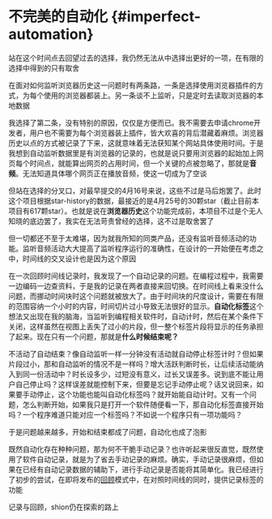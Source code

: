 # 不完美的自动化 {#imperfect-automation}

站在这个时间点去回望过去的选择，我仍然无法从中选择出更好的一项，在有限的选择中得到的只有取舍

在面对如何监听浏览器历史这一问题时有两条路，一条是选择使用浏览器插件的方式，为每个使用的浏览器都装上。另一条谈不上监听，只是定时去读取浏览器的本地数据

我选择了第二条，没有特别的原因，仅仅是方便而已。我不需要去申请chrome开发者，用户也不需要为每个浏览器装上插件，皆大欢喜的背后潜藏着麻烦。浏览器历史以点的方式被记录了下来，这就意味着无法获知某个网站具体使用时间。于是我想到自动监听数据里是有浏览器的记录的，也就是说只要用浏览器的起始加上网页每个时间点，就能算出网页的占用时间，但一个关键的点被忽略了，那就是**音频**。无法知道具体哪个网页正在播放音频，使这一切成为了空谈

但站在选择的分叉口，对最早提交的4月16号来说，这些不过是马后炮罢了。此时这个项目根据star-history的数据，最接近的是4月25号的30颗star（截止目前本项目有617颗star）。也就是说在**浏览器历史**这个功能完成前，本项目不过是个无人知晓的底边罢了，我实在无法苛责曾经的选择，这不过是取舍罢了

但一切都还不至于太难堪，因为就我所知的同类产品，还没有监听音频活动的功能。监听音频活动大大提高了监听程序运行的准确性，在设计的一开始便在考虑之中，时间线的交叉设计也是因为这个原因

在一次回顾时间线记录时，我发现了一个自动记录的问题。在编程过程中，我需要一边编码一边查资料，于是我的记录在两者直接来回切换。在时间线上看来没什么问题，而挪动时间块时这个问题就被放大了。由于时间块的尺度设计，需要在有限的范围容纳一个小时的内容，时间切片过小导致无法很好的显示。**自动化标签**这个想法又出现在我的脑海，当监听到编程相关软件时，自动计时，然后在某个条件下关闭，这样虽然在视图上丢失了过小的片段，但一整个标签片段将显示的任务承担了起来。现在只有一个问题，那就是**什么时候结束呢？**

不活动了自动结束？像自动监听一样一分钟没有活动就自动停止标签计时？但如果片段过小，那和自动监听的情况不是一样吗？增大活跃判断时长，让后续活动能纳入到同一份活动中？时长设多少，过短没有意义，过长又误差多。说到底不能让用户自己停止吗？这样误差就能控制下来，但要是忘记手动停止呢？话又说回来，如果要手动停止，这个功能也能叫自动化标签吗？就开始能自动计时。又有一个问题，怎么判断开始，如果我只是打开一个软件随便看一下，那自动化标签直接开始吗？一个程序难道只能对应一个标签吗？不如说一个程序只有一项功能吗？

于是问题越来越多，开始和结束都成了问题，自动化也成了泡影

既然自动化存在种种问题，那为何不干脆手动记录？也许听起来很反直觉，既然使用了软件自动记录，就是为了省去手动记录的麻烦。确实，手动记录很麻烦，但如果在已经有自动记录数据的辅助下，进行手动记录是否能将其简单化。我已经进行了初步的尝试，在即将发布的[回顾](/zh/guide/review)模式中，在对照时间线的同时，提供记录标签的功能

记录与回顾，shion仍在探索的路上
